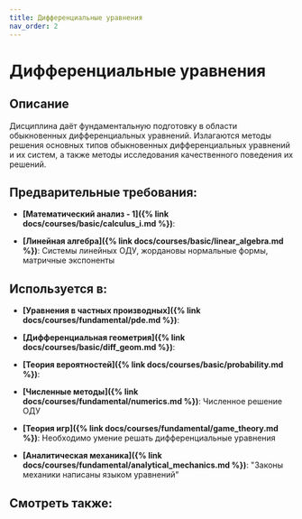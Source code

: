 ```yaml
---
title: Дифференциальные уравнения
nav_order: 2
---
```


# Дифференциальные уравнения


## Описание 
Дисциплина даёт фундаментальную подготовку в области обыкновенных
дифференциальных уравнений. Излагаются методы решения основных типов
обыкновенных дифференциальных уравнений и их систем, а также методы исследования
качественного поведения их решений.


## Предварительные требования:

- **[Математический анализ - 1]({% link docs/courses/basic/calculus_i.md %})**: 

- **[Линейная алгебра]({% link docs/courses/basic/linear_algebra.md %})**: Системы линейных ОДУ, жордановы нормальные формы, матричные экспоненты



## Используется в:

- **[Уравнения в частных производных]({% link docs/courses/fundamental/pde.md %})**: 

- **[Дифференциальная геометрия]({% link docs/courses/basic/diff_geom.md %})**: 

- **[Теория вероятностей]({% link docs/courses/basic/probability.md %})**: 

- **[Численные методы]({% link docs/courses/fundamental/numerics.md %})**: Численное решение ОДУ   


- **[Теория игр]({% link docs/courses/fundamental/game_theory.md %})**: Необходимо умение решать дифференциальные уравнения


- **[Аналитическая механика]({% link docs/courses/fundamental/analytical_mechanics.md %})**: "Законы механики написаны языком уравнений"



## Смотреть также:
